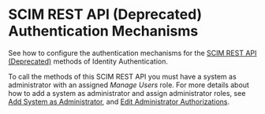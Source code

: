 <!-- copye3f31bdf55c5454c86a479c6384498a5 -->

# SCIM REST API \(Deprecated\) Authentication Mechanisms

See how to configure the authentication mechanisms for the [SCIM REST API \(Deprecated\)](scim-rest-api-deprecated-2f21568.md) methods of Identity Authentication.

To call the methods of this SCIM REST API you must have a system as administrator with an assigned *Manage Users* role. For more details about how to add a system as administrator and assign administrator roles, see [Add System as Administrator](../Operation-Guide/add-administrators-bbbdbdd.md#loiocefb742a36754b18bbe5c3503ac6d87c), and [Edit Administrator Authorizations](../Operation-Guide/edit-administrator-authorizations-86ee374.md).

